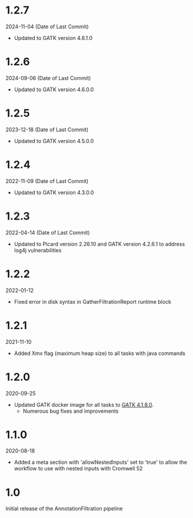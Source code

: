 # 1.2.7
2024-11-04 (Date of Last Commit)

* Updated to GATK version 4.6.1.0

# 1.2.6
2024-09-06 (Date of Last Commit)

* Updated to GATK version 4.6.0.0

# 1.2.5
2023-12-18 (Date of Last Commit)

* Updated to GATK version 4.5.0.0

# 1.2.4
2022-11-09 (Date of Last Commit)

* Updated to GATK version 4.3.0.0

# 1.2.3
2022-04-14 (Date of Last Commit)

* Updated to Picard version 2.26.10 and GATK version 4.2.6.1 to address log4j vulnerabilities

# 1.2.2
2022-01-12

* Fixed error in disk syntax in GatherFiltrationReport runtime block

# 1.2.1
2021-11-10

* Added Xmx flag (maximum heap size) to all tasks with java commands

# 1.2.0
2020-09-25

* Updated GATK docker image for all tasks to [GATK 4.1.8.0](https://github.com/broadinstitute/gatk/releases/tag/4.1.8.0).
    * Numerous bug fixes and improvements

# 1.1.0
2020-08-18

* Added a meta section with 'allowNestedInputs' set to 'true' to allow the workflow to use with nested inputs with Cromwell 52

# 1.0
Initial release of the AnnotationFiltration pipeline
